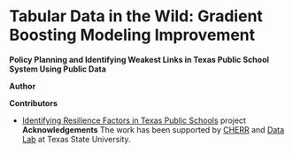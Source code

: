# Tabular Data in the Wild: Gradient Boosting Modeling Improvement
**Policy Planning and Identifying Weakest Links in Texas Public School System Using Public Data**

**Author**

__Contributors__

* [Identifying Resilience Factors in Texas Public Schools](2022Fall-CHERR-Poster.pdf) project
**Acknowledgements** The work has been supported by [CHERR](https://www.cherr.txst.edu/) and [Data Lab](DataLab12.github.io) at Texas State University. 
